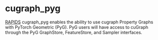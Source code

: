 # cugraph_pyg

[RAPIDS](https://rapids.ai) cugraph_pyg enables the ability to use cugraph Property Graphs with PyTorch Geometric (PyG).  PyG users will have access to cuGraph through the PyG GraphStore, FeatureStore, and Sampler interfaces.